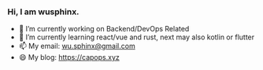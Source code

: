 <!-- <a href="https://github.com/wusphinx">
  <img height="225" src="https://github-readme-stats-funl-c31oymf47-wusphinx.vercel.app/api?username=wusphinx&show_icons=true&theme=dark&include_all_commits=true&count_private=true"/>
  <img height="225" src="https://github-readme-stats-funl-c31oymf47-wusphinx.vercel.app/api/top-langs/?username=wusphinx&theme=dark"/>
</a> -->

### Hi, I am wusphinx.

- 🔭 I’m currently working on Backend/DevOps Related
- 🌱 I’m currently learning react/vue and rust, next may also kotlin or flutter
- 📫 My email: wu.sphinx@gmail.com
- 😄 My blog: https://capops.xyz
